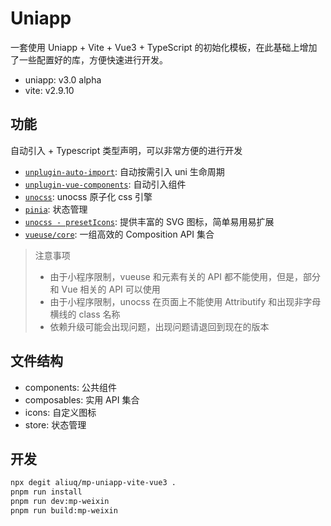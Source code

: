 # Uniapp

一套使用 Uniapp + Vite + Vue3 + TypeScript 的初始化模板，在此基础上增加了一些配置好的库，方便快速进行开发。

+ uniapp: v3.0 alpha
+ vite: v2.9.10

## 功能

自动引入 + Typescript 类型声明，可以非常方便的进行开发

+ [`unplugin-auto-import`](https://github.com/antfu/unplugin-auto-import): 自动按需引入 uni 生命周期
+ [`unplugin-vue-components`](https://github.com/antfu/unplugin-vue-components): 自动引入组件
+ [`unocss`](https://github.com/unocss/unocss): unocss 原子化 css 引擎
+ [`pinia`](https://github.com/vuejs/pinia): 状态管理
+ [`unocss - presetIcons`](https://github.com/unocss/unocss/tree/main/packages/preset-icons): 提供丰富的 SVG 图标，简单易用易扩展
+ [`vueuse/core`](https://github.com/vueuse/vueuse): 一组高效的 Composition API 集合

> 注意事项
>
> + 由于小程序限制，vueuse 和元素有关的 API 都不能使用，但是，部分和 Vue 相关的 API 可以使用
> + 由于小程序限制，unocss 在页面上不能使用 Attributify 和出现非字母横线的 class 名称
> + 依赖升级可能会出现问题，出现问题请退回到现在的版本

## 文件结构

+ components: 公共组件
+ composables: 实用 API 集合
+ icons: 自定义图标
+ store: 状态管理

## 开发

```bash
npx degit aliuq/mp-uniapp-vite-vue3 .
pnpm run install
pnpm run dev:mp-weixin
pnpm run build:mp-weixin
```
